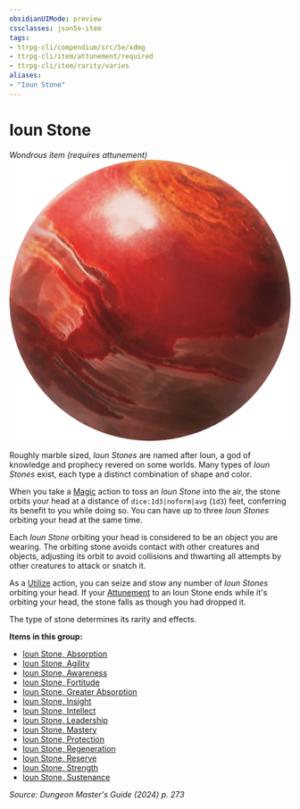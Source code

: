 ```yaml
---
obsidianUIMode: preview
cssclasses: json5e-item
tags:
- ttrpg-cli/compendium/src/5e/xdmg
- ttrpg-cli/item/attunement/required
- ttrpg-cli/item/rarity/varies
aliases: 
- "Ioun Stone"
---
```

# Ioun Stone
*Wondrous item (requires attunement)*  
![](3-Compendium/items/img/ioun-stone.webp#right)


Roughly marble sized, *Ioun Stones* are named after Ioun, a god of knowledge and prophecy revered on some worlds. Many types of *Ioun Stones* exist, each type a distinct combination of shape and color.

When you take a [Magic](3-Compendium/rules/actions.md#Magic) action to toss an *Ioun Stone* into the air, the stone orbits your head at a distance of `dice:1d3|noform|avg` (`1d3`) feet, conferring its benefit to you while doing so. You can have up to three *Ioun Stones* orbiting your head at the same time.

Each *Ioun Stone* orbiting your head is considered to be an object you are wearing. The orbiting stone avoids contact with other creatures and objects, adjusting its orbit to avoid collisions and thwarting all attempts by other creatures to attack or snatch it.

As a [Utilize](3-Compendium/rules/actions.md#Utilize) action, you can seize and stow any number of *Ioun Stones* orbiting your head. If your [Attunement](3-Compendium/rules/variant-rules/attunement-xphb.md) to an Ioun Stone ends while it's orbiting your head, the stone falls as though you had dropped it.

The type of stone determines its rarity and effects.

**Items in this group:**

- [Ioun Stone, Absorption](3-Compendium/items/ioun-stone-absorption-xdmg.md)
- [Ioun Stone, Agility](3-Compendium/items/ioun-stone-agility-xdmg.md)
- [Ioun Stone, Awareness](3-Compendium/items/ioun-stone-awareness-xdmg.md)
- [Ioun Stone, Fortitude](3-Compendium/items/ioun-stone-fortitude-xdmg.md)
- [Ioun Stone, Greater Absorption](3-Compendium/items/ioun-stone-greater-absorption-xdmg.md)
- [Ioun Stone, Insight](3-Compendium/items/ioun-stone-insight-xdmg.md)
- [Ioun Stone, Intellect](3-Compendium/items/ioun-stone-intellect-xdmg.md)
- [Ioun Stone, Leadership](3-Compendium/items/ioun-stone-leadership-xdmg.md)
- [Ioun Stone, Mastery](3-Compendium/items/ioun-stone-mastery-xdmg.md)
- [Ioun Stone, Protection](3-Compendium/items/ioun-stone-protection-xdmg.md)
- [Ioun Stone, Regeneration](3-Compendium/items/ioun-stone-regeneration-xdmg.md)
- [Ioun Stone, Reserve](3-Compendium/items/ioun-stone-reserve-xdmg.md)
- [Ioun Stone, Strength](3-Compendium/items/ioun-stone-strength-xdmg.md)
- [Ioun Stone, Sustenance](3-Compendium/items/ioun-stone-sustenance-xdmg.md)

*Source: Dungeon Master's Guide (2024) p. 273*